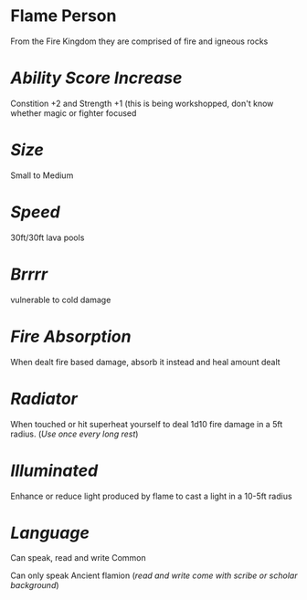 # Flame Person 
From the Fire Kingdom they are comprised of fire and igneous rocks 
# *Ability Score Increase*
Constition +2 and Strength +1 (this is being workshopped, don't know whether magic or fighter focused
# *Size*
Small to Medium 
# *Speed*
30ft/30ft lava pools
# *Brrrr*
vulnerable to cold damage
# *Fire Absorption*
When dealt fire based damage, absorb it instead and heal amount dealt
# *Radiator*
When touched or hit superheat yourself to deal 1d10 fire damage in a 5ft radius. (*Use once every long rest*)
# *Illuminated*
Enhance or reduce light produced by flame to cast a light in a 10-5ft radius
# *Language*
Can speak, read and write Common

Can only speak Ancient flamion (*read and write come with scribe or scholar background*)
